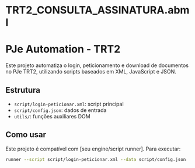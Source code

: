 # TRT2_CONSULTA_ASSINATURA.abml
# PJe Automation - TRT2

Este projeto automatiza o login, peticionamento e download de documentos no PJe TRT2, utilizando scripts baseados em XML, JavaScript e JSON.

## Estrutura

- `script/login-peticionar.xml`: script principal
- `script/config.json`: dados de entrada
- `utils/`: funções auxiliares DOM

## Como usar

Este projeto é compatível com [seu engine/script runner]. Para executar:

```bash
runner --script script/login-peticionar.xml --data script/config.json

